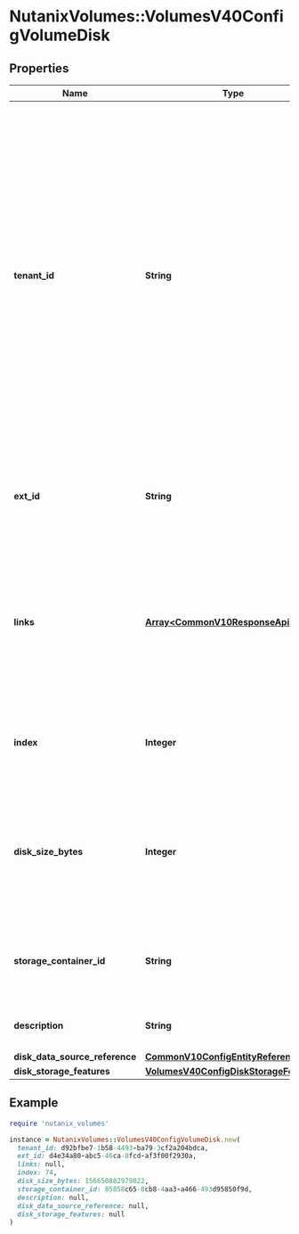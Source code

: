 # NutanixVolumes::VolumesV40ConfigVolumeDisk

## Properties

| Name | Type | Description | Notes |
| ---- | ---- | ----------- | ----- |
| **tenant_id** | **String** | A globally unique identifier that represents the tenant that owns this entity. The system automatically assigns it, and it and is immutable from an API consumer perspective (some use cases may cause this Id to change - For instance, a use case may require the transfer of ownership of the entity, but these cases are handled automatically on the server).  | [optional][readonly] |
| **ext_id** | **String** | A globally unique identifier of an instance that is suitable for external consumption.  | [optional][readonly] |
| **links** | [**Array&lt;CommonV10ResponseApiLink&gt;**](CommonV10ResponseApiLink.md) | A HATEOAS style link for the response.  Each link contains a user-friendly name identifying the link and an address for retrieving the particular resource.  | [optional][readonly] |
| **index** | **Integer** | Index of the disk in a Volume Group. This field is optional and immutable. | [optional] |
| **disk_size_bytes** | **Integer** | Size of the disk in bytes. This field is mandatory during Volume Group creation if a new disk is created on the storage container. | [optional] |
| **storage_container_id** | **String** | Storage container on which the disk must be created. This is a read-only field. | [optional][readonly] |
| **description** | **String** | Volume Disk description. This is an optional field. | [optional] |
| **disk_data_source_reference** | [**CommonV10ConfigEntityReference**](CommonV10ConfigEntityReference.md) |  | [optional] |
| **disk_storage_features** | [**VolumesV40ConfigDiskStorageFeatures**](VolumesV40ConfigDiskStorageFeatures.md) |  | [optional] |

## Example

```ruby
require 'nutanix_volumes'

instance = NutanixVolumes::VolumesV40ConfigVolumeDisk.new(
  tenant_id: d92bfbe7-1b58-4493-ba79-3cf2a204bdca,
  ext_id: d4e34a80-abc5-46ca-8fcd-af3f00f2930a,
  links: null,
  index: 74,
  disk_size_bytes: 156650882979022,
  storage_container_id: 85858c65-8cb8-4aa3-a466-493d95850f9d,
  description: null,
  disk_data_source_reference: null,
  disk_storage_features: null
)
```

